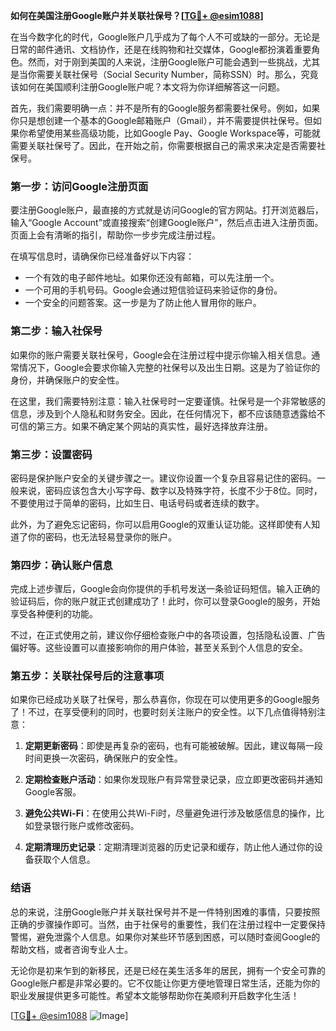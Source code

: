 **如何在美国注册Google账户并关联社保号？[[TG💪+ @esim1088](https://t.me/s/esim1088)]**

在当今数字化的时代，Google账户几乎成为了每个人不可或缺的一部分。无论是日常的邮件通讯、文档协作，还是在线购物和社交媒体，Google都扮演着重要角色。然而，对于刚到美国的人来说，注册Google账户可能会遇到一些挑战，尤其是当你需要关联社保号（Social Security Number，简称SSN）时。那么，究竟该如何在美国顺利注册Google账户呢？本文将为你详细解答这一问题。

首先，我们需要明确一点：并不是所有的Google服务都需要社保号。例如，如果你只是想创建一个基本的Google邮箱账户（Gmail），并不需要提供社保号。但如果你希望使用某些高级功能，比如Google Pay、Google Workspace等，可能就需要关联社保号了。因此，在开始之前，你需要根据自己的需求来决定是否需要社保号。

### **第一步：访问Google注册页面**

要注册Google账户，最直接的方式就是访问Google的官方网站。打开浏览器后，输入“Google Account”或直接搜索“创建Google账户”，然后点击进入注册页面。页面上会有清晰的指引，帮助你一步步完成注册过程。

在填写信息时，请确保你已经准备好以下内容：
- 一个有效的电子邮件地址。如果你还没有邮箱，可以先注册一个。
- 一个可用的手机号码。Google会通过短信验证码来验证你的身份。
- 一个安全的问题答案。这一步是为了防止他人冒用你的账户。

### **第二步：输入社保号**

如果你的账户需要关联社保号，Google会在注册过程中提示你输入相关信息。通常情况下，Google会要求你输入完整的社保号以及出生日期。这是为了验证你的身份，并确保账户的安全性。

在这里，我们需要特别注意：输入社保号时一定要谨慎。社保号是一个非常敏感的信息，涉及到个人隐私和财务安全。因此，在任何情况下，都不应该随意透露给不可信的第三方。如果不确定某个网站的真实性，最好选择放弃注册。

### **第三步：设置密码**

密码是保护账户安全的关键步骤之一。建议你设置一个复杂且容易记住的密码。一般来说，密码应该包含大小写字母、数字以及特殊字符，长度不少于8位。同时，不要使用过于简单的密码，比如生日、电话号码或者连续的数字。

此外，为了避免忘记密码，你可以启用Google的双重认证功能。这样即使有人知道了你的密码，也无法轻易登录你的账户。

### **第四步：确认账户信息**

完成上述步骤后，Google会向你提供的手机号发送一条验证码短信。输入正确的验证码后，你的账户就正式创建成功了！此时，你可以登录Google的服务，开始享受各种便利的功能。

不过，在正式使用之前，建议你仔细检查账户中的各项设置，包括隐私设置、广告偏好等。这些设置可以直接影响你的用户体验，甚至关系到个人信息的安全。

### **第五步：关联社保号后的注意事项**

如果你已经成功关联了社保号，那么恭喜你，你现在可以使用更多的Google服务了！不过，在享受便利的同时，也要时刻关注账户的安全性。以下几点值得特别注意：

1. **定期更新密码**：即使是再复杂的密码，也有可能被破解。因此，建议每隔一段时间更换一次密码，确保账户的安全性。
   
2. **定期检查账户活动**：如果你发现账户有异常登录记录，应立即更改密码并通知Google客服。

3. **避免公共Wi-Fi**：在使用公共Wi-Fi时，尽量避免进行涉及敏感信息的操作，比如登录银行账户或修改密码。

4. **定期清理历史记录**：定期清理浏览器的历史记录和缓存，防止他人通过你的设备获取个人信息。

### **结语**

总的来说，注册Google账户并关联社保号并不是一件特别困难的事情，只要按照正确的步骤操作即可。当然，由于社保号的重要性，我们在注册过程中一定要保持警惕，避免泄露个人信息。如果你对某些环节感到困惑，可以随时查阅Google的帮助文档，或者咨询专业人士。

无论你是初来乍到的新移民，还是已经在美生活多年的居民，拥有一个安全可靠的Google账户都是非常必要的。它不仅能让你更方便地管理日常生活，还能为你的职业发展提供更多可能性。希望本文能够帮助你在美顺利开启数字化生活！

[[TG💪+ @esim1088](https://t.me/s/esim1088) ![Image](https://i.postimg.cc/4NQfJmqS/Snipaste-2025-05-13-00-14-12.png)]